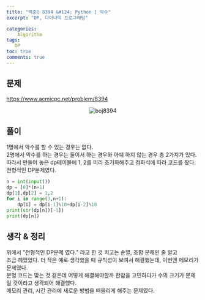 ```yaml
---
title: "백준[ 8394 &#124; Python ] 악수"
excerpt: "DP, 다이나믹 프로그래밍"

categories:
    Algorithm
tags:
   DP
toc: true
comments: true
---
```

## 문제  
<https://www.acmicpc.net/problem/8394>
<p align = "center"><img alt = "boj8394" src = "../../assets/images/boj/8394.png"></p>  

## 풀이  
1명에서 악수를 할 수 있는 경우는 없다.  
2명에서 악수를 하는 경우는 둘이서 하는 경우와 아예 하지 않는 경우 총 2가지가 있다.  
따라서 만들어 놓은 dp테이블에 1, 2를 미리 초기화해주고 점화식에 따라 코드를 짰다.  
전형적인 DP문제였다.  

```python
n = int(input())
dp = [0]*(n+1)
dp[1],dp[2] = 1,2
for i in range(3,n+1):
    dp[i] = dp[i-1]%10+dp[i-2]%10
print(str(dp[n])[-1])
print(dp[n])
```
## 생각 & 정리  
위에서 "전형적인 DP문제 였다." 라고 한 것 치고는 순열, 조합 문제인 줄 알고  
조금 헤맸었다. 더 작은 예로 생각했을 때 규칙성이 보여서 해결했는데, 이번엔 메모리가 문제였다.  
분명 코드는 맞는 것 같은데 어떻게 해결해야할까 한참을 고민하다가 수의 크기가 문제일 것이라고 생각되어 해결했다.  
메모리 관리, 시간 관리에 새로운 방법을 떠올리게 해주는 문제였다.

